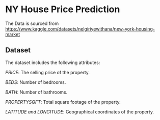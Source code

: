 # NY House Price Prediction


The Data is sourced from https://www.kaggle.com/datasets/nelgiriyewithana/new-york-housing-market

## Dataset
The dataset includes the following attributes:

*PRICE*: The selling price of the property.

*BEDS*: Number of bedrooms.

*BATH*: Number of bathrooms.

*PROPERTYSQFT*: Total square footage of the property.

*LATITUDE and LONGITUDE*: Geographical coordinates of the property.

